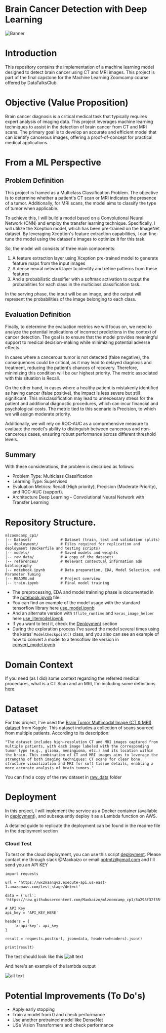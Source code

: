 # Brain Cancer Detection with Deep Learning
![Banner](image.png)
# Introduction

This repository contains the implementation of a machine learning model designed to detect brain cancer using CT and MRI images. This project is part of the final capstone for the Machine Learning Zoomcamp course offered by DataTalksClub.

# Objective (Value Proposition)
Brain cancer diagnosis is a critical medical task that typically requires expert analysis of imaging data. This project leverages machine learning techniques to assist in the detection of brain cancer from CT and MRI scans. The primary goal is to develop an accurate and efficient model that can identify cancerous images, offering a proof-of-concept for practical medical applications.

# From a ML Perspective

## Problem Definition
This project is framed as a Multiclass Classification Problem. The objective is to determine whether a patient's CT scan or MRI indicates the presence of a tumor. Additionally, for MRI scans, the model aims to classify the type of tumor when applicable.

To achieve this, I will build a model based on a Convolutional Neural Network (CNN) and employ the transfer learning technique. Specifically, I will utilize the Xception model, which has been pre-trained on the ImageNet dataset. By leveraging Xception's feature extraction capabilities, I can fine-tune the model using the dataset's images to optimize it for this task.

So, the model will consists of three main components: 

1. A feature extraction layer using Xception pre-trained model to generate feature maps from the input images
2. A dense neural network layer to identify and refine patterns from these features
3. And a probabilistic classifier with a softmax activation to output the probabilities for each class in the multiclass classification task. 

In the serving phase, the input will be an image, and the output will represent the probabilities of the image belonging to each class.

## Evaluation Definition

Finally, to determine the evaluation metrics we will focus on, we need to analyze the potential implications of incorrect predictions in the context of cancer detection. The goal is to ensure that the model provides meaningful support to medical decision-making while minimizing potential adverse effects.

In cases where a cancerous tumor is not detected (false negative), the consequences could be critical, as it may lead to delayed diagnosis and treatment, reducing the patient’s chances of recovery. Therefore, minimizing this condition will be our highest priority. The metric associated with this situation is Recall.

On the other hand, in cases where a healthy patient is mistakenly identified as having cancer (false positive), the impact is less severe but still significant. This misclassification may lead to unnecessary stress for the patient and additional diagnostic procedures, which can incur financial and psychological costs. The metric tied to this scenario is Precision, to which we will assign moderate priority.

Additionally, we will rely on ROC-AUC as a comprehensive measure to evaluate the model's ability to distinguish between cancerous and non-cancerous cases, ensuring robust performance across different threshold levels.

## Summary
With these considerations, the problem is described as follows:

- Problem Type:             Multiclass Classification
- Learning Type:            Supervised
- Evaluation Metrics:       Recall (High priority), Precision (Moderate Priority), and ROC-AUC (support).
- Architecture              Deep Learning – Convolutional Neural Network with Transfer Learning

# Repository Structure.

    mlzoomcamp_cp1/
    |-- Dataset/             # Dataset (train, test and validation splits)
    |-- deployment/          # Files required for replication and deployment (Dockerfile and testing scripts)
    |-- models/              # Saved models and weights
    |-- raw_data/            # A copy of the dataset+
    |-- references/          # Relevant contextual information adn bibliography
    |-- notebook.ipynb       # Data preparation, EDA, Model Selection, and Parameter Tuning
    |-- README.md            # Project overview
    |-- train.ipynb          # Final model training

- The preprocessing, EDA and model trainning phase is documented in the [notebook.ipynb](https://github.com/Maxkaizo/mlzoomcamp_cp1/blob/main/notebook.ipynb) file.
- You can find an example of the model usage with the standard tensorflow library here [use_model.ipynb](https://github.com/Maxkaizo/mlzoomcamp_cp1/blob/main/deployment/use_model.ipynb)
- And an alternate version with `tflite_runtime` and `keras_image_helper` here [use_litemodel.ipynb](https://github.com/Maxkaizo/mlzoomcamp_cp1/blob/main/deployment/use_litemodel.ipynb)
- If you want to test it, check the [Deployment](https://github.com/Maxkaizo/mlzoomcamp_cp1/tree/main?tab=readme-ov-file#deployment) section
- During the exploration process I've saved the model several times using the keras' `ModelCheckpoint()` class, and you also can see an example of how to convert a model to a tensoflow lite version in [convert_model.ipynb](https://github.com/Maxkaizo/mlzoomcamp_cp1/blob/main/deployment/convert_model.ipynb)

# Domain Context
If you need (as I did) some context regarding the referred medical procedures, what is a CT Scan and an MRI, I'm including some definitions [here](https://github.com/Maxkaizo/mlzoomcamp_cp1/blob/main/references/Domain_Context.md)

# Dataset
For this project, I've used the [Brain Tumor Multimodal Image (CT & MRI) dataset](https://www.kaggle.com/api/v1/datasets/download/murtozalikhon/brain-tumor-multimodal-image-ct-and-mri) from Kaggle. This dataset includes a collection of scans sourced from multiple patients. According to its description:

    "The dataset includes high-resolution CT and MRI images captured from multiple patients, with each image labeled with the corresponding tumor type (e.g., glioma, meningioma, etc.) and its location within the brain. This combination of CT and MRI images aims to leverage the strengths of both imaging techniques: CT scans for clear bone structure visualization and MRI for soft tissue details, enabling a more accurate analysis of brain tumors."

You can find a copy of the raw dataset in [raw_data](https://github.com/Maxkaizo/mlzoomcamp_cp1/tree/8a298f32f35f449b274b5cd76f47d375ca4abcc9/raw_data) folder

# Deployment
In this project, I will implement the service as a Docker container (available in [deployment](https://github.com/Maxkaizo/mlzoomcamp_cp1/tree/main/deployment)), and subsequently deploy it as a Lambda function on AWS. 

A detailed guide to replicate the deployment can be found in the readme file in the deployment section

### Cloud Test

To test on the cloud deployment, you can use this script [deployment](https://github.com/Maxkaizo/mlzoomcamp_cp1/tree/main/deployment).
Please contact me through slack @Maxkaizo or email pptmtz@gmail.com and I'll send you an API KEY

```
import requests

url = 'https://wx2naanqv2.execute-api.us-east-1.amazonaws.com/test_stage/detect'

data = {'url': 'https://raw.githubusercontent.com/Maxkaizo/mlzoomcamp_cp1/8a298f32f35f449b274b5cd76f47d375ca4abcc9/deployment/test_img_glioma.jpg'}

# API Key
api_key = 'API_KEY_HERE'

headers = {
    'x-api-key': api_key
}

result = requests.post(url, json=data, headers=headers).json()

print(result)
```
The test should look like this
![alt text](image-3.png)

And here's an example of the lambda output

![alt text](image-2.png)

# Potential Improvements (To Do's)

- Apply early stopping
- Train a model from 0 and check performance
- Use another pretrained model like DenseNet
- USe Vision Transformers and check performance